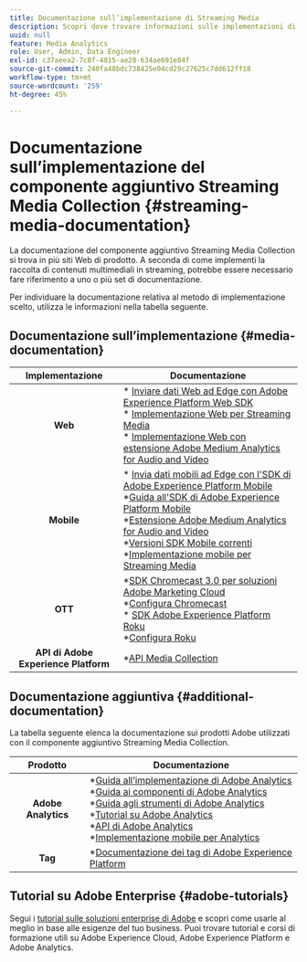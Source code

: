 ```yaml
---
title: Documentazione sull’implementazione di Streaming Media
description: Scopri dove trovare informazioni sulle implementazioni di Streaming Media.
uuid: null
feature: Media Analytics
role: User, Admin, Data Engineer
exl-id: c37aeea2-7c8f-4815-ae28-634ae691e84f
source-git-commit: 240fa48bdc738425e04cd29c27625c7dd612ff18
workflow-type: tm+mt
source-wordcount: '259'
ht-degree: 45%

---
```


# Documentazione sull’implementazione del componente aggiuntivo Streaming Media Collection {#streaming-media-documentation}

La documentazione del componente aggiuntivo Streaming Media Collection si trova in più siti Web di prodotto. A seconda di come implementi la raccolta di contenuti multimediali in streaming, potrebbe essere necessario fare riferimento a uno o più set di documentazione.

Per individuare la documentazione relativa al metodo di implementazione scelto, utilizza le informazioni nella tabella seguente.

## Documentazione sull’implementazione {#media-documentation}

| Implementazione | Documentazione |
|:-----------------------:|----------------|
| **Web** | * [Inviare dati Web ad Edge con Adobe Experience Platform Web SDK](/help/implementation/edge/edge-web-sdk.md) <br> * [Implementazione Web per Streaming Media](/help/implementation/media-sdk/setup/web-implementation.md) <br>* [Implementazione Web con estensione Adobe Medium Analytics for Audio and Video](https://experienceleague.adobe.com/docs/experience-platform/tags/extensions/adobe/media-analytics-3x/overview.html?lang=it) |
| **Mobile** | * [Invia dati mobili ad Edge con l&#39;SDK di Adobe Experience Platform Mobile](/help/implementation/edge/edge-mobile-sdk.md) <br> *[Guida all&#39;SDK di Adobe Experience Platform Mobile](https://developer.adobe.com/client-sdks/documentation/) <br> *[Estensione Adobe Medium Analytics for Audio and Video](https://developer.adobe.com/client-sdks/documentation/adobe-media-analytics/)<br> *[Versioni SDK Mobile correnti](https://developer.adobe.com/client-sdks/documentation/current-sdk-versions/) <br> *[Implementazione mobile per Streaming Media](/help/implementation/media-sdk/setup/mobile-implementation.md) | |  |
| **OTT** | *[SDK Chromecast 3.0 per soluzioni Adobe Marketing Cloud](https://adobe-marketing-cloud.github.io/media-sdks/reference/chromecast/)<br> *[Configura Chromecast](/help/implementation/media-sdk/setup/set-up-chromecast.md)<br> * [SDK Adobe Experience Platform Roku](/help/implementation/edge/implementation-edge.md) <br> *[Configura Roku](/help/implementation/media-sdk/setup/set-up-roku.md) |
| **API di Adobe Experience Platform** | *[API Media Collection](/help/implementation/media-collection-api/mc-api-overview.md) |

## Documentazione aggiuntiva {#additional-documentation}

La tabella seguente elenca la documentazione sui prodotti Adobe utilizzati con il componente aggiuntivo Streaming Media Collection.

| Prodotto | Documentazione |
|:-----------------------:|----------------|
| **Adobe Analytics** | *[Guida all’implementazione di Adobe Analytics](https://experienceleague.adobe.com/docs/analytics/implementation/home.html?lang=it)<br>  *[Guida ai componenti di Adobe Analytics](https://experienceleague.adobe.com/docs/analytics/components/home.html?lang=it)<br> *[Guida agli strumenti di Adobe Analytics](https://experienceleague.adobe.com/docs/analytics/analyze/home.html?lang=it)<br> *[Tutorial su Adobe Analytics](https://experienceleague.adobe.com/docs/analytics.html?lang=it#tutorials) <br> *[API di Adobe Analytics](https://developer.adobe.com/analytics-apis/docs/2.0/)<br> *[Implementazione mobile per Analytics](https://developer.adobe.com/client-sdks/documentation/adobe-analytics/) |
| **Tag** | *[Documentazione dei tag di Adobe Experience Platform](https://experienceleague.adobe.com/docs/experience-platform/tags/home.html?lang=it) |

## Tutorial su Adobe Enterprise {#adobe-tutorials}

Segui i [tutorial sulle soluzioni enterprise di Adobe](https://experienceleague.adobe.com/docs/home-tutorials.html?lang=it) e scopri come usarle al meglio in base alle esigenze del tuo business. Puoi trovare tutorial e corsi di formazione utili su Adobe Experience Cloud, Adobe Experience Platform e Adobe Analytics.
